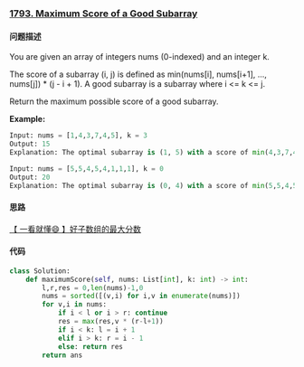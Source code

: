 ### [1793. Maximum Score of a Good Subarray](https://leetcode-cn.com/problems/maximum-score-of-a-good-subarray/)

#### 问题描述
You are given an array of integers nums (0-indexed) and an integer k.

The score of a subarray (i, j) is defined as min(nums[i], nums[i+1], ..., nums[j]) * (j - i + 1). A good subarray is a subarray where i <= k <= j.

Return the maximum possible score of a good subarray.

**Example:**
```python
Input: nums = [1,4,3,7,4,5], k = 3
Output: 15
Explanation: The optimal subarray is (1, 5) with a score of min(4,3,7,4,5) * (5-1+1) = 3 * 5 = 15.
```
```python
Input: nums = [5,5,4,5,4,1,1,1], k = 0
Output: 20
Explanation: The optimal subarray is (0, 4) with a score of min(5,5,4,5,4) * (4-0+1) = 4 * 5 = 20.
```

#### 思路
[【 一看就懂😄 】好子数组的最大分数](https://leetcode-cn.com/problems/maximum-score-of-a-good-subarray/solution/yi-kan-jiu-dong-hao-zi-shu-zu-de-zui-da-qk6la/)

#### 代码

```python
class Solution:
    def maximumScore(self, nums: List[int], k: int) -> int:
        l,r,res = 0,len(nums)-1,0
        nums = sorted([(v,i) for i,v in enumerate(nums)])
        for v,i in nums:
            if i < l or i > r: continue
            res = max(res,v * (r-l+1))
            if i < k: l = i + 1
            elif i > k: r = i - 1
            else: return res
        return ans
```
